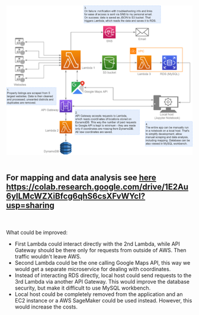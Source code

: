 ![](housing-diagram.png)
<br /><br />
## For mapping and data analysis see [here](https://github.com/patryk-madej/housing_project) https://colab.research.google.com/drive/1E2Au6yILMcWZXiBfcg6qhS6csXFvWYcI?usp=sharing

<br /><br />
What could be improved:
- First Lambda could interact directly with the 2nd Lambda, while API Gateway should be there only for requests from outside of AWS. Then traffic wouldn't leave AWS.
- Second Lambda could be the one calling Google Maps API, this way we would get a separate microservice for dealing with coordinates.
- Instead of interacting RDS directly, local host could send requests to the 3rd Lambda via another API Gateway. This would improve the database security, but make it difficult to use MySQL workbench.
- Local host could be completely removed from the application and an EC2 instance or a AWS SageMaker could be used instead. However, this would increase the costs.
